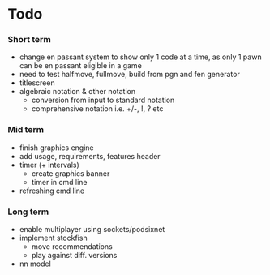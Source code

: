 # Todo
### Short term
- change en passant system to show only 1 code at a time, as only 1 pawn can be en passant eligible in a game
- need to test halfmove, fullmove, build from pgn and fen generator
- titlescreen
- algebraic notation & other notation
  - conversion from input to standard notation
  - comprehensive notation i.e. +/-, !, ? etc

### Mid term
- finish graphics engine
- add usage, requirements, features header
- timer (+ intervals)
  - create graphics banner
  - timer in cmd line
- refreshing cmd line

### Long term
- enable multiplayer using sockets/podsixnet
- implement stockfish
  - move recommendations
  - play against diff. versions
- nn model
